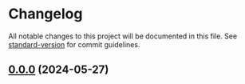 # Changelog


All notable changes to this project will be documented in this file. See [standard-version](https://github.com/conventional-changelog/standard-version) for commit guidelines.



## [0.0.0](https://github.com/Ki-Blog/BlogMitDashboard/compare/v0.0.3...v0.0.0) (2024-05-27)


